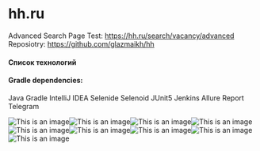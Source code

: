 # hh.ru
Advanced Search Page Test: https://hh.ru/search/vacancy/advanced </br>
Reposiotry:
https://github.com/glazmaikh/hh </br>
#### Список технологий 

#### Gradle dependencies:
Java Gradle IntelliJ IDEA Selenide Selenoid JUnit5 Jenkins Allure Report Telegram

![This is an image](/design/icons/Java.png)![This is an image](/design/icons/Gradle.png)![This is an image](/design/icons/Intelij_IDEA.png)![This is an image](/design/icons/Selenide.png)![This is an image](/design/icons/Selenoid.png)![This is an image](/design/icons/JUnit5.png)![This is an image](/design/icons/Jenkins.png)![This is an image](/design/icons/Allure_Report.png)![This is an image](/design/icons/Telegram.png)
